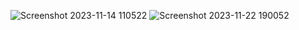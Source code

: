 ![Screenshot 2023-11-14 110522](https://github.com/ShubhiSharma88/TravelAssistAI/assets/16680564/498daf09-277c-4c6a-a620-1b9dc4c52ba1)
![Screenshot 2023-11-22 190052](https://github.com/ShubhiSharma88/TravelAssistAI/assets/16680564/067f7ee2-5d7b-4a86-9db6-69c02dd74fb6)
